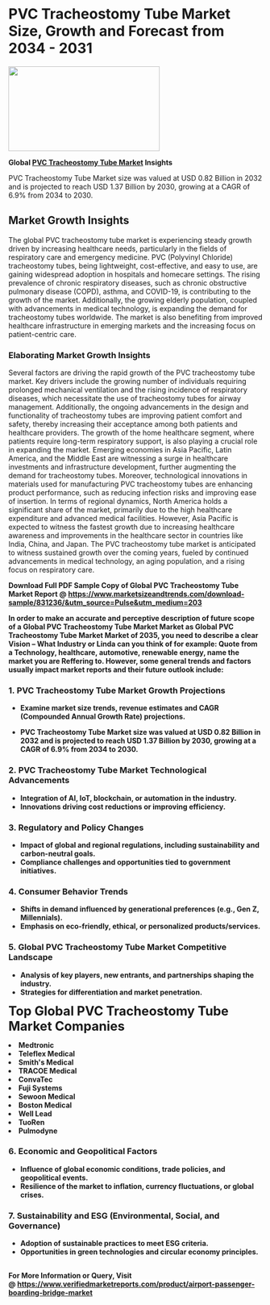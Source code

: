 <H1>PVC Tracheostomy Tube Market Size, Growth and Forecast from 2034 - 2031</H1><img class="aligncenter size-medium wp-image-584254" src="https://thirdeyenews.in/wp-content/uploads/2034/09/Global-Market-Research-300x168.jpeg" alt="" width="300" height="168" /><p><strong>Global&nbsp;<a href="https://www.marketsizeandtrends.com/download-sample/831236/&amp;utm_source=Pulse&amp;utm_medium=203">PVC Tracheostomy Tube Market</a> Insights</strong></p><p>PVC Tracheostomy Tube Market size was valued at USD 0.82 Billion in 2032 and is projected to reach USD 1.37 Billion by 2030, growing at a CAGR of 6.9% from 2034 to 2030.</p><p><h2>Market Growth Insights</h2> The global PVC tracheostomy tube market is experiencing steady growth driven by increasing healthcare needs, particularly in the fields of respiratory care and emergency medicine. PVC (Polyvinyl Chloride) tracheostomy tubes, being lightweight, cost-effective, and easy to use, are gaining widespread adoption in hospitals and homecare settings. The rising prevalence of chronic respiratory diseases, such as chronic obstructive pulmonary disease (COPD), asthma, and COVID-19, is contributing to the growth of the market. Additionally, the growing elderly population, coupled with advancements in medical technology, is expanding the demand for tracheostomy tubes worldwide. The market is also benefiting from improved healthcare infrastructure in emerging markets and the increasing focus on patient-centric care. <p><strong></strong></p> <h3>Elaborating Market Growth Insights</h3> Several factors are driving the rapid growth of the PVC tracheostomy tube market. Key drivers include the growing number of individuals requiring prolonged mechanical ventilation and the rising incidence of respiratory diseases, which necessitate the use of tracheostomy tubes for airway management. Additionally, the ongoing advancements in the design and functionality of tracheostomy tubes are improving patient comfort and safety, thereby increasing their acceptance among both patients and healthcare providers. The growth of the home healthcare segment, where patients require long-term respiratory support, is also playing a crucial role in expanding the market. Emerging economies in Asia Pacific, Latin America, and the Middle East are witnessing a surge in healthcare investments and infrastructure development, further augmenting the demand for tracheostomy tubes. Moreover, technological innovations in materials used for manufacturing PVC tracheostomy tubes are enhancing product performance, such as reducing infection risks and improving ease of insertion. In terms of regional dynamics, North America holds a significant share of the market, primarily due to the high healthcare expenditure and advanced medical facilities. However, Asia Pacific is expected to witness the fastest growth due to increasing healthcare awareness and improvements in the healthcare sector in countries like India, China, and Japan. The PVC tracheostomy tube market is anticipated to witness sustained growth over the coming years, fueled by continued advancements in medical technology, an aging population, and a rising focus on respiratory care. <p><strong></p><p><span class=""><strong>Download Full PDF Sample Copy of Global PVC Tracheostomy Tube Market Report</strong> @ <a href="https://www.marketsizeandtrends.com/download-sample/831236/&amp;utm_source=Pulse&amp;utm_medium=203" target="_blank">https://www.marketsizeandtrends.com/download-sample/831236/&amp;utm_source=Pulse&amp;utm_medium=203</a></span></p><p>In order to make an accurate and perceptive description of future scope of a Global&nbsp;PVC Tracheostomy Tube Market Market as Global&nbsp;PVC Tracheostomy Tube Market Market of 2035, you need to describe a clear Vision &ndash; What Industry or Linda can you think of for example: Quote from a Technology, healthcare, automotive, renewable energy, name the market you are Reffering to. However, some general trends and factors usually impact market reports and their future outlook include:</p><h3>1.&nbsp;<strong>PVC Tracheostomy Tube Market Growth Projections</strong></h3><ul><li>Examine market size trends, revenue estimates and CAGR (Compounded Annual Growth Rate) projections.</li><li><p>PVC Tracheostomy Tube Market size was valued at USD 0.82 Billion in 2032 and is projected to reach USD 1.37 Billion by 2030, growing at a CAGR of 6.9% from 2034 to 2030.</p></li></ul><h3>2.&nbsp;<strong>PVC Tracheostomy Tube Market Technological Advancements</strong></h3><ul><li>Integration of AI, IoT, blockchain, or automation in the industry.</li><li>Innovations driving cost reductions or improving efficiency.</li></ul><h3>3.&nbsp;<strong>Regulatory and Policy Changes</strong></h3><ul><li>Impact of global and regional regulations, including sustainability and carbon-neutral goals.</li><li>Compliance challenges and opportunities tied to government initiatives.</li></ul><h3>4.&nbsp;<strong>Consumer Behavior Trends</strong></h3><ul><li>Shifts in demand influenced by generational preferences (e.g., Gen Z, Millennials).</li><li>Emphasis on eco-friendly, ethical, or personalized products/services.</li></ul><h3>5.&nbsp;<strong>Global PVC Tracheostomy Tube Market Competitive Landscape</strong></h3><ul><li>Analysis of key players, new entrants, and partnerships shaping the industry.</li><li>Strategies for differentiation and market penetration.</li></ul><p data-pm-slice="1 1 []"><span style="color: inherit; font-family: inherit; font-size: 25px;">Top Global PVC Tracheostomy Tube Market Companies</span></p><div class="" data-test-id=""><p><li>Medtronic</li><li> Teleflex Medical</li><li> Smith's Medical</li><li> TRACOE Medical</li><li> ConvaTec</li><li> Fuji Systems</li><li> Sewoon Medical</li><li> Boston Medical</li><li> Well Lead</li><li> TuoRen</li><li> Pulmodyne</li></p></div><h3>6.&nbsp;<strong>Economic and Geopolitical Factors</strong></h3><ul><li>Influence of global economic conditions, trade policies, and geopolitical events.</li><li>Resilience of the market to inflation, currency fluctuations, or global crises.</li></ul><h3>7.&nbsp;<strong>Sustainability and ESG (Environmental, Social, and Governance)</strong></h3><ul><li>Adoption of sustainable practices to meet ESG criteria.</li><li>Opportunities in green technologies and circular economy principles.</li></ul><h2><strong style="font-size: 14px;">For More Information or Query, Visit @&nbsp;</strong><a style="background-color: #ffffff; font-size: 14px;" href="https://www.marketsizeandtrends.com/report/pvc-tracheostomy-tube-market/" target="_blank">https://www.verifiedmarketreports.com/product/airport-passenger-boarding-bridge-market</a></h2>
